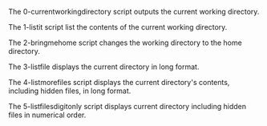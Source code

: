 The 0-currentworkingdirectory script outputs the current working directory.

The 1-listit script list the contents of the current working directory.

The 2-bringmehome script changes the working directory to the home directory.

The 3-listfile displays the current directory in long format.

The 4-listmorefiles script displays the current directory's contents, including hidden files, in long format.

The 5-listfilesdigitonly script displays current directory including hidden files in numerical order.
